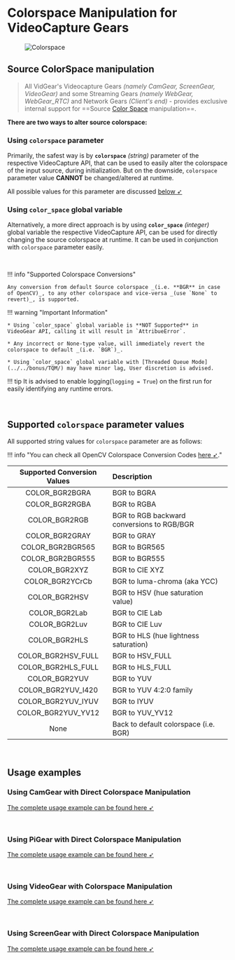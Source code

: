 <!--
===============================================
vidgear library source-code is deployed under the Apache 2.0 License:

Copyright (c) 2019-2020 Abhishek Thakur(@abhiTronix) <abhi.una12@gmail.com>

Licensed under the Apache License, Version 2.0 (the "License");
you may not use this file except in compliance with the License.
You may obtain a copy of the License at

   http://www.apache.org/licenses/LICENSE-2.0

Unless required by applicable law or agreed to in writing, software
distributed under the License is distributed on an "AS IS" BASIS,
WITHOUT WARRANTIES OR CONDITIONS OF ANY KIND, either express or implied.
See the License for the specific language governing permissions and
limitations under the License.
===============================================
-->

# Colorspace Manipulation for VideoCapture Gears

<figure>
  <img src="../../assets/images/colorspace.png" alt="Colorspace" loading="lazy" class="center" />
</figure>


## Source ColorSpace manipulation

> All VidGear's Videocapture Gears _(namely CamGear, ScreenGear, VideoGear)_ and some Streaming Gears _(namely WebGear, WebGear_RTC)_ and Network Gears _(Client's end)_ - provides exclusive internal support for ==Source [Color Space](https://en.wikipedia.org/wiki/Color_space) manipulation==. 

**There are two ways to alter source colorspace:**

### Using `colorspace` parameter
  
Primarily, the safest way is by **`colorspace`** _(string)_ parameter of the respective VideoCapture API, that can be used to easily alter the colorspace of the input source, during initialization. But on the downside, `colorspace` parameter value **CANNOT** be changed/altered at runtime. 

All possible values for this parameter are discussed [below ➶](#supported-colorspace-parameter-values)

### Using `color_space` global variable

Alternatively, a more direct approach is by using **`color_space`** _(integer)_ global variable the respective VideoCapture API, can be used for directly changing the source colorspace at runtime. It can be used in conjunction with `colorspace` parameter easily. 

&nbsp; 

!!! info "Supported Colorspace Conversions"

	Any conversion from default Source colorspace _(i.e. **BGR** in case of OpenCV)_, to any other colorspace and vice-versa _(use `None` to revert)_, is supported.


!!! warning "Important Information"

  	* Using `color_space` global variable is **NOT Supported** in VideoGear API, calling it will result in `AttribueError`.

	* Any incorrect or None-type value, will immediately revert the colorspace to default _(i.e. `BGR`)_.

	* Using `color_space` global variable with [Threaded Queue Mode](../../bonus/TQM/) may have minor lag, User discretion is advised.

!!! tip
	It is advised to enable logging(`logging = True`) on the first run for easily identifying any runtime errors.


&nbsp; 


## Supported `colorspace` parameter values

All supported string values for `colorspace` parameter are as follows:

!!! info "You can check all OpenCV Colorspace Conversion Codes [here ➶](https://docs.opencv.org/master/d8/d01/group__imgproc__color__conversions.html#ga4e0972be5de079fed4e3a10e24ef5ef0)."

| Supported Conversion Values | Description |
|:----:|:----| 
| COLOR_BGR2BGRA     | BGR to BGRA |
| COLOR_BGR2RGBA     | BGR to RGBA |
| COLOR_BGR2RGB      | BGR to RGB backward conversions to RGB/BGR |
| COLOR_BGR2GRAY     | BGR to GRAY |
| COLOR_BGR2BGR565   | BGR to BGR565 |
| COLOR_BGR2BGR555   | BGR to BGR555 |
| COLOR_BGR2XYZ      | BGR to CIE XYZ |
| COLOR_BGR2YCrCb    | BGR to luma-chroma (aka YCC) |
| COLOR_BGR2HSV      | BGR to HSV (hue saturation value) |
| COLOR_BGR2Lab      | BGR to CIE Lab |
| COLOR_BGR2Luv      | BGR to CIE Luv |
| COLOR_BGR2HLS      | BGR to HLS (hue lightness saturation) |
| COLOR_BGR2HSV_FULL | BGR to HSV_FULL |
| COLOR_BGR2HLS_FULL | BGR to HLS_FULL |
| COLOR_BGR2YUV      | BGR to YUV |
| COLOR_BGR2YUV_I420 | BGR to YUV 4:2:0 family |
| COLOR_BGR2YUV_IYUV | BGR to IYUV |
| COLOR_BGR2YUV_YV12 | BGR to YUV_YV12 |
| None | Back to default colorspace (i.e. BGR) |


&nbsp; 


## Usage examples

### Using CamGear with Direct Colorspace Manipulation
[The complete usage example can be found here ➶](../../gears/camgear/usage/#using-camgear-with-direct-colorspace-manipulation)

&nbsp; 

### Using PiGear with Direct Colorspace Manipulation
[The complete usage example can be found here ➶](../../gears/pigear/usage/#using-pigear-with-direct-colorspace-manipulation)

&nbsp; 

### Using VideoGear with Colorspace Manipulation
[The complete usage example can be found here ➶](../../gears/videogear/usage/#using-videogear-with-colorspace-manipulation)

&nbsp; 

### Using ScreenGear with Direct Colorspace Manipulation
[The complete usage example can be found here ➶](../../gears/screengear/usage/#using-screengear-with-direct-colorspace-manipulation)

&nbsp; 